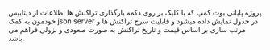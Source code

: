 پروژه پایانی بوت کمپ 
که با کلیک بر روی دکمه بارگذاری تراکنش ها اطلاعات از دیتابیس خودمون به کمک json server در جدول نمایش داده میشود و قابلیت سرچ تراکنش ها و مرتب سازی بر اساس قیمت و تاریخ تراکنش به صورت صعودی و نزولی فراهم می باشد.

